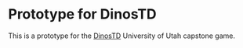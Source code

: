 # Prototype for DinosTD

This is a prototype for the [DinosTD](https://store.steampowered.com/app/3533920/Dinos_TD/) University of Utah capstone game.
